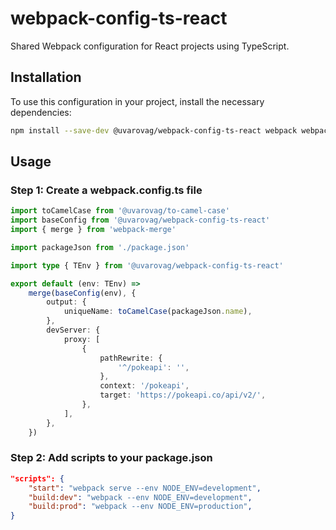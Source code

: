 # webpack-config-ts-react

Shared Webpack configuration for React projects using TypeScript.

## Installation

To use this configuration in your project, install the necessary dependencies:

```bash
npm install --save-dev @uvarovag/webpack-config-ts-react webpack webpack-cli
```

## Usage

### Step 1: Create a webpack.config.ts file

```ts
import toCamelCase from '@uvarovag/to-camel-case'
import baseConfig from '@uvarovag/webpack-config-ts-react'
import { merge } from 'webpack-merge'

import packageJson from './package.json'

import type { TEnv } from '@uvarovag/webpack-config-ts-react'

export default (env: TEnv) =>
    merge(baseConfig(env), {
        output: {
            uniqueName: toCamelCase(packageJson.name),
        },
        devServer: {
            proxy: [
                {
                    pathRewrite: {
                        '^/pokeapi': '',
                    },
                    context: '/pokeapi',
                    target: 'https://pokeapi.co/api/v2/',
                },
            ],
        },
    })
```

### Step 2: Add scripts to your package.json

```json
"scripts": {
    "start": "webpack serve --env NODE_ENV=development",
    "build:dev": "webpack --env NODE_ENV=development",
    "build:prod": "webpack --env NODE_ENV=production",
}
```
